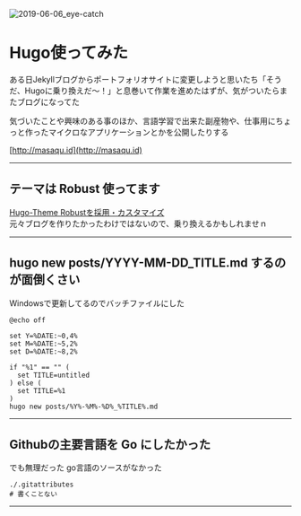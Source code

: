 ![2019-06-06_eye-catch](https://user-images.githubusercontent.com/28913751/59395279-1fe64c80-8dbe-11e9-98c2-18ca27ce75ea.png)

# Hugo使ってみた
ある日Jekyllブログからポートフォリオサイトに変更しようと思いたち「そうだ、Hugoに乗り換えだ～！」と息巻いて作業を進めたはずが、気がついたらまたブログになってた 

気づいたことや興味のある事のほか、言語学習で出来た副産物や、仕事用にちょっと作ったマイクロなアプリケーションとかを公開したりする

[http://masaqu.id](http://masaqu.id)

* * *
## テーマは Robust 使ってます
[Hugo-Theme Robustを採用・カスタマイズ](https://masaqu.id/posts/2019-06-11_robust-customize/)  
元々ブログを作りたかったわけではないので、乗り換えるかもしれませｎ

* * *
## hugo new posts/YYYY-MM-DD_TITLE.md するのが面倒くさい

Windowsで更新してるのでバッチファイルにした  

```
@echo off

set Y=%DATE:~0,4%
set M=%DATE:~5,2%
set D=%DATE:~8,2%

if "%1" == "" (
  set TITLE=untitled
) else (
  set TITLE=%1
)
hugo new posts/%Y%-%M%-%D%_%TITLE%.md
```

* * *
## Githubの主要言語を Go にしたかった
でも無理だった go言語のソースがなかった

```
./.gitattributes
# 書くことない
```

* * *
